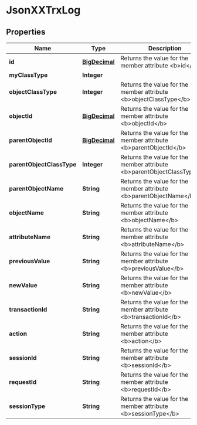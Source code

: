 
# JsonXXTrxLog

## Properties
Name | Type | Description | Notes
------------ | ------------- | ------------- | -------------
**id** | [**BigDecimal**](BigDecimal.md) | Returns the value for the member attribute &lt;b&gt;id&lt;/b&gt; |  [optional]
**myClassType** | **Integer** |  |  [optional]
**objectClassType** | **Integer** | Returns the value for the member attribute &lt;b&gt;objectClassType&lt;/b&gt; |  [optional]
**objectId** | [**BigDecimal**](BigDecimal.md) | Returns the value for the member attribute &lt;b&gt;objectId&lt;/b&gt; |  [optional]
**parentObjectId** | [**BigDecimal**](BigDecimal.md) | Returns the value for the member attribute &lt;b&gt;parentObjectId&lt;/b&gt; |  [optional]
**parentObjectClassType** | **Integer** | Returns the value for the member attribute &lt;b&gt;parentObjectClassType&lt;/b&gt; |  [optional]
**parentObjectName** | **String** | Returns the value for the member attribute &lt;b&gt;parentObjectName&lt;/b&gt; |  [optional]
**objectName** | **String** | Returns the value for the member attribute &lt;b&gt;objectName&lt;/b&gt; |  [optional]
**attributeName** | **String** | Returns the value for the member attribute &lt;b&gt;attributeName&lt;/b&gt; |  [optional]
**previousValue** | **String** | Returns the value for the member attribute &lt;b&gt;previousValue&lt;/b&gt; |  [optional]
**newValue** | **String** | Returns the value for the member attribute &lt;b&gt;newValue&lt;/b&gt; |  [optional]
**transactionId** | **String** | Returns the value for the member attribute &lt;b&gt;transactionId&lt;/b&gt; |  [optional]
**action** | **String** | Returns the value for the member attribute &lt;b&gt;action&lt;/b&gt; |  [optional]
**sessionId** | **String** | Returns the value for the member attribute &lt;b&gt;sessionId&lt;/b&gt; |  [optional]
**requestId** | **String** | Returns the value for the member attribute &lt;b&gt;requestId&lt;/b&gt; |  [optional]
**sessionType** | **String** | Returns the value for the member attribute &lt;b&gt;sessionType&lt;/b&gt; |  [optional]




